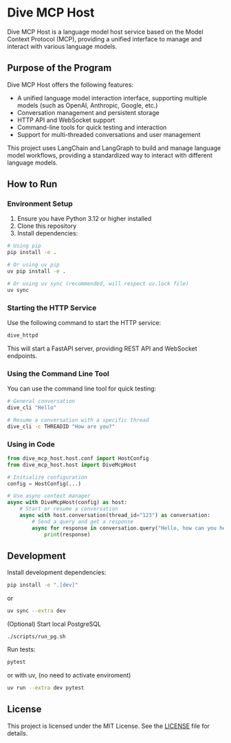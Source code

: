 # Dive MCP Host

Dive MCP Host is a language model host service based on the Model Context Protocol (MCP), providing a unified interface to manage and interact with various language models.

## Purpose of the Program

Dive MCP Host offers the following features:

- A unified language model interaction interface, supporting multiple models (such as OpenAI, Anthropic, Google, etc.)
- Conversation management and persistent storage
- HTTP API and WebSocket support
- Command-line tools for quick testing and interaction
- Support for multi-threaded conversations and user management

This project uses LangChain and LangGraph to build and manage language model workflows, providing a standardized way to interact with different language models.

## How to Run

### Environment Setup

1. Ensure you have Python 3.12 or higher installed
2. Clone this repository
3. Install dependencies:

```bash
# Using pip
pip install -e .

# Or using uv pip
uv pip install -e .

# Or using uv sync (recommended, will respect uv.lock file) 
uv sync
```

### Starting the HTTP Service

Use the following command to start the HTTP service:

```bash
dive_httpd
```

This will start a FastAPI server, providing REST API and WebSocket endpoints.

### Using the Command Line Tool

You can use the command line tool for quick testing:

```bash
# General conversation
dive_cli "Hello"

# Resume a conversation with a specific thread
dive_cli -c THREADID "How are you?"
```

### Using in Code

```python
from dive_mcp_host.host.conf import HostConfig
from dive_mcp_host.host import DiveMcpHost

# Initialize configuration
config = HostConfig(...)

# Use async context manager
async with DiveMcpHost(config) as host:
    # Start or resume a conversation
    async with host.conversation(thread_id="123") as conversation:
        # Send a query and get a response
        async for response in conversation.query("Hello, how can you help me today?"):
            print(response)
```

## Development

Install development dependencies:

```bash
pip install -e ".[dev]"
```
or
```bash
uv sync --extra dev
```

(Optional) Start local PostgreSQL
```
./scripts/run_pg.sh
```

Run tests:

```bash
pytest
```
or with uv, (no need to activate enviroment) 
```bash
uv run --extra dev pytest
```

## License

This project is licensed under the MIT License. See the [LICENSE](LICENSE) file for details.
